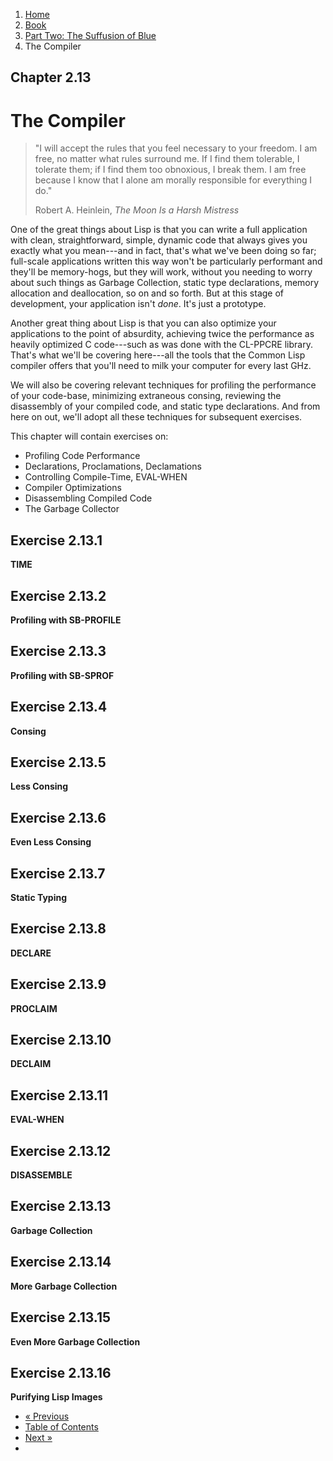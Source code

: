 <ol class="breadcrumb">
  <li><a href="/">Home</a></li>
  <li><a href="/book/">Book</a></li>
  <li><a href="/book/2-0-0-overview/">Part Two: The Suffusion of Blue</a></li>
  <li class="active">The Compiler</li>
</ol>

## Chapter 2.13

# The Compiler

> "I will accept the rules that you feel necessary to your freedom. I am free, no matter what rules surround me. If I find them tolerable, I tolerate them; if I find them too obnoxious, I break them. I am free because I know that I alone am morally responsible for everything I do."
> <footer>Robert A. Heinlein, <em>The Moon Is a Harsh Mistress</em></footer>

One of the great things about Lisp is that you can write a full application with clean, straightforward, simple, dynamic code that always gives you exactly what you mean---and in fact, that's what we've been doing so far; full-scale applications written this way won't be particularly performant and they'll be memory-hogs, but they will work, without you needing to worry about such things as Garbage Collection, static type declarations, memory allocation and deallocation, so on and so forth.  But at this stage of development, your application isn't *done*.  It's just a prototype.

Another great thing about Lisp is that you can also optimize your applications to the point of absurdity, achieving twice the performance as heavily optimized C code---such as was done with the CL-PPCRE library.  That's what we'll be covering here---all the tools that the Common Lisp compiler offers that you'll need to milk your computer for every last GHz.

We will also be covering relevant techniques for profiling the performance of your code-base, minimizing extraneous consing, reviewing the disassembly of your compiled code, and static type declarations.  And from here on out, we'll adopt all these techniques for subsequent exercises.

This chapter will contain exercises on:

* Profiling Code Performance
* Declarations, Proclamations, Declamations
* Controlling Compile-Time, EVAL-WHEN
* Compiler Optimizations
* Disassembling Compiled Code
* The Garbage Collector

## Exercise 2.13.1

**TIME**

## Exercise 2.13.2

**Profiling with SB-PROFILE**

## Exercise 2.13.3

**Profiling with SB-SPROF**

## Exercise 2.13.4

**Consing**

## Exercise 2.13.5

**Less Consing**

## Exercise 2.13.6

**Even Less Consing**

## Exercise 2.13.7

**Static Typing**

## Exercise 2.13.8

**DECLARE**

## Exercise 2.13.9

**PROCLAIM**

## Exercise 2.13.10

**DECLAIM**

## Exercise 2.13.11

**EVAL-WHEN**

## Exercise 2.13.12

**DISASSEMBLE**

## Exercise 2.13.13

**Garbage Collection**

## Exercise 2.13.14

**More Garbage Collection**

## Exercise 2.13.15

**Even More Garbage Collection**

## Exercise 2.13.16

**Purifying Lisp Images**

<ul class="pager">
  <li class="previous"><a href="/book/2-12-0-2d-game/">&laquo; Previous</a></li>
  <li><a href="/book/">Table of Contents</a></li>
  <li class="next"><a href="/book/2-14-0-tree-shaker/">Next &raquo;</a><li>
</ul>
